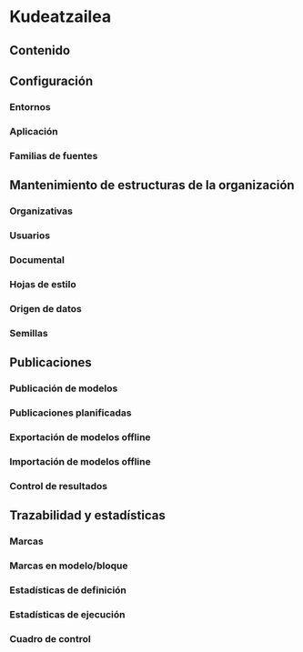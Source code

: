 # Kudeatzailea

## Contenido

## Configuración
### Entornos
### Aplicación
### Familias de fuentes
## Mantenimiento de estructuras de la organización
### Organizativas
### Usuarios
### Documental
### Hojas de estilo
### Origen de datos
### Semillas
## Publicaciones
### Publicación de modelos
### Publicaciones planificadas
### Exportación de modelos offline
### Importación de modelos offline
### Control de resultados
## Trazabilidad y estadísticas
### Marcas
### Marcas en modelo/bloque
### Estadísticas de definición
### Estadísticas de ejecución
### Cuadro de control

